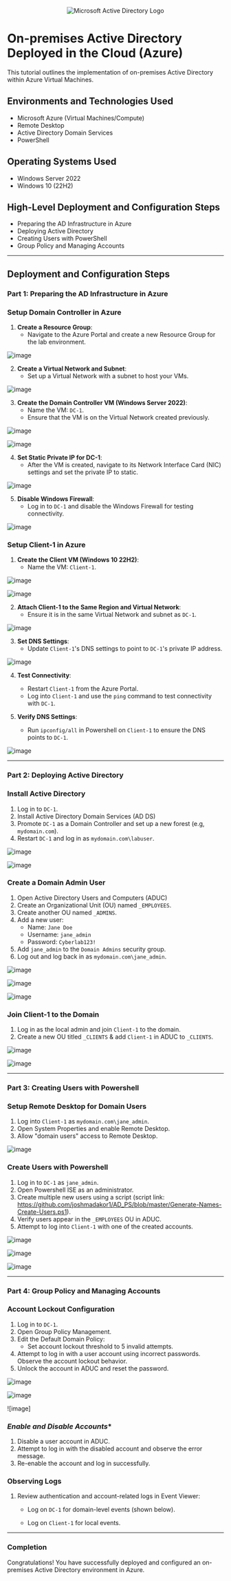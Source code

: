 <p align="center">
<img src="https://i.imgur.com/pU5A58S.png" alt="Microsoft Active Directory Logo"/>
</p>

<h1>On-premises Active Directory Deployed in the Cloud (Azure)</h1>
This tutorial outlines the implementation of on-premises Active Directory within Azure Virtual Machines.<br />

<h2>Environments and Technologies Used</h2>

- Microsoft Azure (Virtual Machines/Compute)
- Remote Desktop
- Active Directory Domain Services
- PowerShell

<h2>Operating Systems Used </h2>

- Windows Server 2022
- Windows 10 (22H2)

<h2>High-Level Deployment and Configuration Steps</h2>

- Preparing the AD Infrastructure in Azure
- Deploying Active Directory
- Creating Users with PowerShell
- Group Policy and Managing Accounts

---

<h2>Deployment and Configuration Steps</h2>

### Part 1: Preparing the AD Infrastructure in Azure

### **Setup Domain Controller in Azure**
1. **Create a Resource Group**:
   - Navigate to the Azure Portal and create a new Resource Group for the lab environment. 

![image](https://github.com/Edwin387/configure-ad/blob/main/shot%201.PNG?raw=true)

2. **Create a Virtual Network and Subnet**:
   - Set up a Virtual Network with a subnet to host your VMs.

![image](https://github.com/Edwin387/configure-ad/blob/main/shot%202.PNG?raw=true)

3. **Create the Domain Controller VM (Windows Server 2022)**:
   - Name the VM: `DC-1`.
   - Ensure that the VM is on the Virtual Network created previously. 

![image](https://github.com/Edwin387/configure-ad/blob/main/shot%203.PNG?raw=true)

![image](https://github.com/Edwin387/configure-ad/blob/main/shot%204.PNG?raw=true)

4. **Set Static Private IP for DC-1**:
   - After the VM is created, navigate to its Network Interface Card (NIC) settings and set the private IP to static.

![image](https://github.com/Edwin387/configure-ad/blob/main/shot%205.PNG?raw=true)

5. **Disable Windows Firewall**:
   - Log in to `DC-1` and disable the Windows Firewall for testing connectivity.

![image](https://github.com/Edwin387/configure-ad/blob/main/shot%206.jpg?raw=true)

### **Setup Client-1 in Azure**
1. **Create the Client VM (Windows 10 22H2)**:
     - Name the VM: `Client-1`.

![image](https://github.com/Edwin387/configure-ad/blob/main/shot%207.PNG?raw=true)

![image](https://github.com/Edwin387/configure-ad/blob/main/shot%208.PNG?raw=true)

2. **Attach Client-1 to the Same Region and Virtual Network**:
   - Ensure it is in the same Virtual Network and subnet as `DC-1`.

![image](https://github.com/Edwin387/configure-ad/blob/main/shot%209.PNG?raw=true)

3. **Set DNS Settings**:
   - Update `Client-1`'s DNS settings to point to `DC-1`'s private IP address.

![image](https://github.com/Edwin387/configure-ad/blob/main/shot%2010.PNG?raw=true)

4. **Test Connectivity**:
   - Restart `Client-1` from the Azure Portal.
   - Log into `Client-1` and use the `ping` command to test connectivity with `DC-1`.

5. **Verify DNS Settings**:
   - Run `ipconfig/all` in Powershell on `Client-1` to ensure the DNS points to `DC-1`.

![image](https://github.com/Edwin387/configure-ad/blob/main/Shot%2011.PNG?raw=true)

---

### Part 2: Deploying Active Directory 

### **Install Active Directory**
1. Log in to `DC-1`.
2. Install Active Directory Domain Services (AD DS)
3. Promote `DC-1` as a Domain Controller and set up a new forest (e.g, `mydomain.com`).
4. Restart `DC-1` and log in as `mydomain.com\labuser`.

![image](https://github.com/Edwin387/configure-ad/blob/main/shot%2011.5.PNG?raw=true)

![image](https://github.com/Edwin387/configure-ad/blob/main/shot%2012.PNG?raw=true)

### **Create a Domain Admin User**
1. Open Active Directory Users and Computers (ADUC)
2. Create an Organizational Unit (OU) named `_EMPLOYEES`.
3. Create another OU named `_ADMINS`.
4. Add a new user:
   - Name: `Jane Doe`
   - Username: `jane_admin`
   - Password: `Cyberlab123!`
5. Add `jane_admin` to the `Domain Admins` security group.
6. Log out and log back in as `mydomain.com\jane_admin`.

![image](https://github.com/Edwin387/configure-ad/blob/main/shot%2013.PNG?raw=true)

![image](https://github.com/Edwin387/configure-ad/blob/main/shot%2014.PNG?raw=true)

![image](https://github.com/Edwin387/configure-ad/blob/main/shot%2015.PNG?raw=true)

### **Join Client-1 to the Domain**
1. Log in as the local admin and join `Client-1` to the domain.
2. Create a new OU titled `_CLIENTS` & add `Client-1` in ADUC to `_CLIENTS`.

![image](https://github.com/Edwin387/configure-ad/blob/main/Extra%201.PNG?raw=true)

![image](https://github.com/Edwin387/configure-ad/blob/main/shot%2016.PNG?raw=true)

---

### Part 3: Creating Users with Powershell

### **Setup Remote Desktop for Domain Users**
1. Log into `Client-1` as `mydomain.com\jane_admin`.
2. Open System Properties and enable Remote Desktop.
3. Allow "domain users" access to Remote Desktop.

![image](https://github.com/Edwin387/configure-ad/blob/main/shot%2017.PNG?raw=true)

### **Create Users with Powershell**
1. Log in to `DC-1` as `jane_admin`.
2. Open Powershell ISE as an administrator.
3. Create multiple new users using a script (script link: https://github.com/joshmadakor1/AD_PS/blob/master/Generate-Names-Create-Users.ps1).
4. Verify users appear in the `_EMPLOYEES` OU in ADUC.
5. Attempt to log into `Client-1` with one of the created accounts.

![image](https://github.com/Edwin387/configure-ad/blob/main/shot%2018.PNG?raw=true)

![image](https://github.com/Edwin387/configure-ad/blob/main/shot%2019.PNG?raw=true)

![image](https://github.com/Edwin387/configure-ad/blob/main/shot%2020.png?raw=true)

---

### Part 4: Group Policy and Managing Accounts 

### **Account Lockout Configuration**
1. Log in to `DC-1`.
2. Open Group Policy Management.
3. Edit the Default Domain Policy:
   - Set account lockout threshold to 5 invalid attempts.
 4. Attempt to log in with a user account using incorrect passwords. Observe the account lockout behavior. 
5. Unlock the account in ADUC and reset the password.

![image](https://github.com/Edwin387/configure-ad/blob/main/shot%2021.PNG?raw=true) 

![image](https://github.com/Edwin387/configure-ad/blob/main/shot%2022.png?raw=true)

![image] 

### *Enable and Disable Accounts**
1. Disable a user account in ADUC.
2. Attempt to log in with the disabled account and observe the error message.
3. Re-enable the account and log in successfully.

<p>
  
</p>

<p>
  
</p>

<p>
  
</p>

### **Observing Logs**
1. Review authentication and account-related logs in Event Viewer:
   - Log on `DC-1` for domain-level events (shown below).
   - Log on `Client-1` for local events.

     <p>
       
     </p>

---

### Completion

Congratulations! You have successfully deployed and configured an on-premises Active Directory environment in Azure. 
